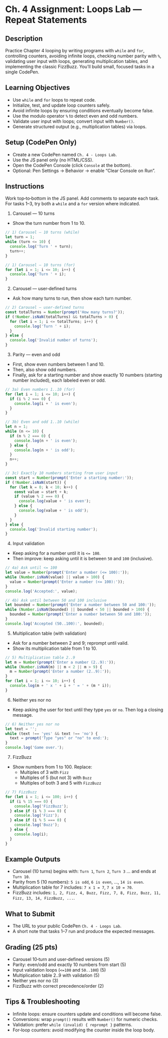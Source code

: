 # Ch. 4 Assignment: Loops Lab — Repeat Statements

## Description

Practice Chapter 4 looping by writing programs with `while` and `for`, controlling counters, avoiding infinite loops, checking number parity with `%`, validating user input with loops, generating multiplication tables, and implementing the classic FizzBuzz. You’ll build small, focused tasks in a single CodePen.

## Learning Objectives

- Use `while` and `for` loops to repeat code.
- Initialize, test, and update loop counters safely.
- Avoid infinite loops by ensuring conditions eventually become false.
- Use the modulo operator `%` to detect even and odd numbers.
- Validate user input with loops; convert input with `Number()`.
- Generate structured output (e.g., multiplication tables) via loops.

## Setup (CodePen Only)

- Create a new CodePen named `Ch. 4 - Loops Lab`.
- Use the JS panel only (no HTML/CSS).
- Open the CodePen Console (click `Console` at the bottom).
- Optional: Pen Settings → Behavior → enable “Clear Console on Run”.

## Instructions

Work top‑to‑bottom in the JS panel. Add comments to separate each task. For tasks 1–3, try both a `while` and a `for` version where indicated.

1) Carousel — 10 turns
- Show the turn number from 1 to 10.

```js
// 1) Carousel — 10 turns (while)
let turn = 1;
while (turn <= 10) {
  console.log('Turn ' + turn);
  turn++;
}

// 1) Carousel — 10 turns (for)
for (let i = 1; i <= 10; i++) {
  console.log('Turn ' + i);
}
```

2) Carousel — user‑defined turns
- Ask how many turns to run, then show each turn number.

```js
// 2) Carousel — user-defined turns
const totalTurns = Number(prompt('How many turns?'));
if (!Number.isNaN(totalTurns) && totalTurns > 0) {
  for (let i = 1; i <= totalTurns; i++) {
    console.log('Turn ' + i);
  }
} else {
  console.log('Invalid number of turns');
}
```

3) Parity — even and odd
- First, show even numbers between 1 and 10.
- Then, also show odd numbers.
- Finally, ask for a starting number and show exactly 10 numbers (starting number included), each labeled even or odd.

```js
// 3a) Even numbers 1..10 (for)
for (let i = 1; i <= 10; i++) {
  if (i % 2 === 0) {
    console.log(i + ' is even');
  }
}

// 3b) Even and odd 1..10 (while)
let n = 1;
while (n <= 10) {
  if (n % 2 === 0) {
    console.log(n + ' is even');
  } else {
    console.log(n + ' is odd');
  }
  n++;
}

// 3c) Exactly 10 numbers starting from user input
const start = Number(prompt('Enter a starting number:'));
if (!Number.isNaN(start)) {
  for (let k = 0; k < 10; k++) {
    const value = start + k;
    if (value % 2 === 0) {
      console.log(value + ' is even');
    } else {
      console.log(value + ' is odd');
    }
  }
} else {
  console.log('Invalid starting number');
}
```

4) Input validation
- Keep asking for a number until it is `<= 100`.
- Then improve: keep asking until it is between `50` and `100` (inclusive).

```js
// 4a) Ask until <= 100
let value = Number(prompt('Enter a number (<= 100):'));
while (Number.isNaN(value) || value > 100) {
  value = Number(prompt('Enter a number (<= 100):'));
}
console.log('Accepted:', value);

// 4b) Ask until between 50 and 100 inclusive
let bounded = Number(prompt('Enter a number between 50 and 100:'));
while (Number.isNaN(bounded) || bounded < 50 || bounded > 100) {
  bounded = Number(prompt('Enter a number between 50 and 100:'));
}
console.log('Accepted (50..100):', bounded);
```

5) Multiplication table (with validation)
- Ask for a number between 2 and 9; reprompt until valid.
- Show its multiplication table from 1 to 10.

```js
// 5) Multiplication table 2..9
let m = Number(prompt('Enter a number (2..9):'));
while (Number.isNaN(m) || m < 2 || m > 9) {
  m = Number(prompt('Enter a number (2..9):'));
}
for (let i = 1; i <= 10; i++) {
  console.log(m + ' x ' + i + ' = ' + (m * i));
}
```

6) Neither yes nor no
- Keep asking the user for text until they type `yes` or `no`. Then log a closing message.

```js
// 6) Neither yes nor no
let text = '';
while (text !== 'yes' && text !== 'no') {
  text = prompt('Type "yes" or "no" to end:');
}
console.log('Game over.');
```

7) FizzBuzz
- Show numbers from 1 to 100. Replace:
  - Multiples of 3 with `Fizz`
  - Multiples of 5 (but not 3) with `Buzz`
  - Multiples of both 3 and 5 with `FizzBuzz`

```js
// 7) FizzBuzz
for (let i = 1; i <= 100; i++) {
  if (i % 15 === 0) {
    console.log('FizzBuzz');
  } else if (i % 3 === 0) {
    console.log('Fizz');
  } else if (i % 5 === 0) {
    console.log('Buzz');
  } else {
    console.log(i);
  }
}
```

## Example Outputs

- Carousel (10 turns) begins with: `Turn 1`, `Turn 2`, `Turn 3` … and ends at `Turn 10`.
- Parity from 5 (10 numbers): `5 is odd`, `6 is even`, …, `14 is even`.
- Multiplication table for 7 includes: `7 x 1 = 7`, `7 x 10 = 70`.
- FizzBuzz includes: `1, 2, Fizz, 4, Buzz, Fizz, 7, 8, Fizz, Buzz, 11, Fizz, 13, 14, FizzBuzz, ...`.

## What to Submit

- The URL to your public CodePen `Ch. 4 - Loops Lab`.
- A short note that tasks 1–7 run and produce the expected messages.

## Grading (25 pts)

- Carousel 10‑turn and user‑defined versions (5)
- Parity: even/odd and exactly 10 numbers from start (5)
- Input validation loops (`<=100` and `50..100`) (5)
- Multiplication table 2..9 with validation (5)
- Neither yes nor no (3)
- FizzBuzz with correct precedence/order (2)

## Tips & Troubleshooting

- Infinite loops: ensure counters update and conditions will become false.
- Conversions: wrap `prompt()` results with `Number()` for numeric checks.
- Validation: prefer `while (invalid) { reprompt }` patterns.
- For‑loop counters: avoid modifying the counter inside the loop body.
